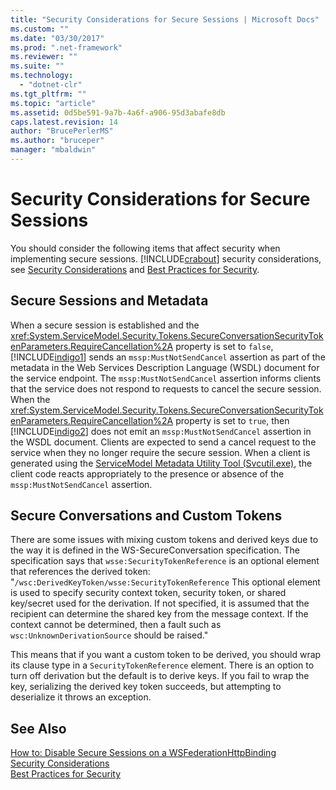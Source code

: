 ```yaml
---
title: "Security Considerations for Secure Sessions | Microsoft Docs"
ms.custom: ""
ms.date: "03/30/2017"
ms.prod: ".net-framework"
ms.reviewer: ""
ms.suite: ""
ms.technology: 
  - "dotnet-clr"
ms.tgt_pltfrm: ""
ms.topic: "article"
ms.assetid: 0d5be591-9a7b-4a6f-a906-95d3abafe8db
caps.latest.revision: 14
author: "BrucePerlerMS"
ms.author: "bruceper"
manager: "mbaldwin"
---
```

# Security Considerations for Secure Sessions
You should consider the following items that affect security when implementing secure sessions. [!INCLUDE[crabout](../../../../includes/crabout-md.md)] security considerations, see [Security Considerations](../../../../docs/framework/wcf/feature-details/security-considerations-in-wcf.md) and [Best Practices for Security](../../../../docs/framework/wcf/feature-details/best-practices-for-security-in-wcf.md).  
  
## Secure Sessions and Metadata  
 When a secure session is established and the <xref:System.ServiceModel.Security.Tokens.SecureConversationSecurityTokenParameters.RequireCancellation%2A> property is set to `false`, [!INCLUDE[indigo1](../../../../includes/indigo1-md.md)] sends an `mssp:MustNotSendCancel` assertion as part of the metadata in the Web Services Description Language (WSDL) document for the service endpoint. The `mssp:MustNotSendCancel` assertion informs clients that the service does not respond to requests to cancel the secure session. When the <xref:System.ServiceModel.Security.Tokens.SecureConversationSecurityTokenParameters.RequireCancellation%2A> property is set to `true`, then [!INCLUDE[indigo2](../../../../includes/indigo2-md.md)] does not emit an `mssp:MustNotSendCancel` assertion in the WSDL document. Clients are expected to send a cancel request to the service when they no longer require the secure session. When a client is generated using the [ServiceModel Metadata Utility Tool (Svcutil.exe)](../../../../docs/framework/wcf/servicemodel-metadata-utility-tool-svcutil-exe.md), the client code reacts appropriately to the presence or absence of the `mssp:MustNotSendCancel` assertion.  
  
## Secure Conversations and Custom Tokens  
 There are some issues with mixing custom tokens and derived keys due to the way it is defined in the WS-SecureConversation specification. The specification says that `wsse:SecurityTokenReference` is an optional element that references the derived token: "`/wsc:DerivedKeyToken/wsse:SecurityTokenReference` This optional element is used to specify security context token, security token, or shared key/secret used for the derivation. If not specified, it is assumed that the recipient can determine the shared key from the message context. If the context cannot be determined, then a fault such as `wsc:UnknownDerivationSource` should be raised."  
  
 This means that if you want a custom token to be derived, you should wrap its clause type in a `SecurityTokenReference` element. There is an option to turn off derivation but the default is to derive keys. If you fail to wrap the key, serializing the derived key token succeeds, but attempting to deserialize it throws an exception.  
  
## See Also  
 [How to: Disable Secure Sessions on a WSFederationHttpBinding](../../../../docs/framework/wcf/feature-details/how-to-disable-secure-sessions-on-a-wsfederationhttpbinding.md)   
 [Security Considerations](../../../../docs/framework/wcf/feature-details/security-considerations-in-wcf.md)   
 [Best Practices for Security](../../../../docs/framework/wcf/feature-details/best-practices-for-security-in-wcf.md)